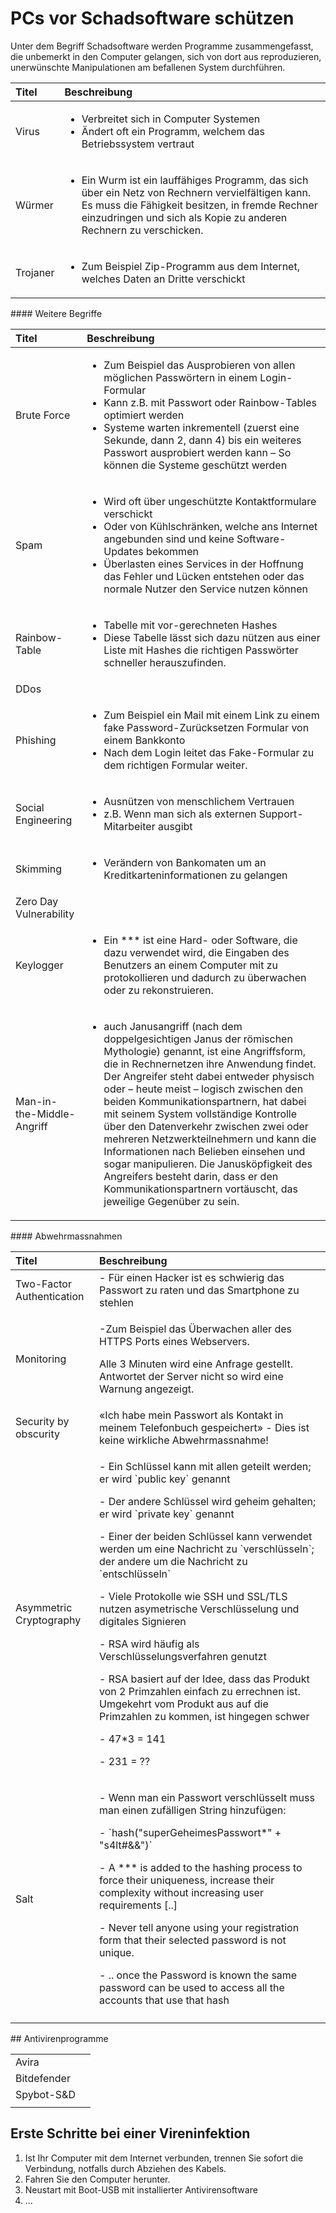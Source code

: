 # PCs vor Schadsoftware schützen

Unter dem Begriff Schadsoftware werden Programme zusammengefasst, die unbemerkt in den Computer gelangen, sich von dort aus reproduzieren, unerwünschte Manipulationen am befallenen System durchführen.

<table>
  <thead>
    <tr>
      <th style="text-align:left">Titel</th>
      <th style="text-align:left">Beschreibung</th>
    </tr>
  </thead>
  <tbody>
    <tr>
      <td style="text-align:left">Virus</td>
      <td style="text-align:left">
        <ul>
          <li>Verbreitet sich in Computer Systemen
            <br />
          </li>
          <li>&#xC4;ndert oft ein Programm, welchem das Betriebssystem vertraut
            <br />
          </li>
        </ul>
      </td>
    </tr>
    <tr>
      <td style="text-align:left">W&#xFC;rmer</td>
      <td style="text-align:left">
        <ul>
          <li>Ein Wurm ist ein lauff&#xE4;higes Programm, das sich &#xFC;ber ein Netz
            von Rechnern vervielf&#xE4;ltigen kann. Es muss die F&#xE4;higkeit besitzen,
            in fremde Rechner einzudringen und sich als Kopie zu anderen Rechnern zu
            verschicken.</li>
        </ul>
      </td>
    </tr>
    <tr>
      <td style="text-align:left">Trojaner</td>
      <td style="text-align:left">
        <ul>
          <li>Zum Beispiel Zip-Programm aus dem Internet, welches Daten an Dritte verschickt</li>
        </ul>
      </td>
    </tr>
  </tbody>
</table>#### Weitere Begriffe

<table>
  <thead>
    <tr>
      <th style="text-align:left">Titel</th>
      <th style="text-align:left">Beschreibung</th>
    </tr>
  </thead>
  <tbody>
    <tr>
      <td style="text-align:left">Brute Force</td>
      <td style="text-align:left">
        <ul>
          <li>Zum Beispiel das Ausprobieren von allen m&#xF6;glichen Passw&#xF6;rtern
            in einem Login-Formular
            <br />
          </li>
          <li>Kann z.B. mit Passwort oder Rainbow-Tables optimiert werden
            <br />
          </li>
          <li>Systeme warten inkrementell (zuerst eine Sekunde, dann 2, dann 4) bis
            ein weiteres Passwort ausprobiert werden kann &#x2013; So k&#xF6;nnen die
            Systeme gesch&#xFC;tzt werden
            <br />
          </li>
        </ul>
      </td>
    </tr>
    <tr>
      <td style="text-align:left">Spam</td>
      <td style="text-align:left">
        <ul>
          <li>Wird oft &#xFC;ber ungesch&#xFC;tzte Kontaktformulare verschickt
            <br />
          </li>
          <li>Oder von K&#xFC;hlschr&#xE4;nken, welche ans Internet angebunden sind
            und keine Software-Updates bekommen
            <br />
          </li>
          <li>&#xDC;berlasten eines Services in der Hoffnung das Fehler und L&#xFC;cken
            entstehen oder das normale Nutzer den Service nutzen k&#xF6;nnen
            <br />
          </li>
        </ul>
      </td>
    </tr>
    <tr>
      <td style="text-align:left">Rainbow-Table</td>
      <td style="text-align:left">
        <ul>
          <li>Tabelle mit vor-gerechneten Hashes
            <br />
          </li>
          <li>Diese Tabelle l&#xE4;sst sich dazu n&#xFC;tzen aus einer Liste mit Hashes
            die richtigen Passw&#xF6;rter schneller herauszufinden.
            <br />
          </li>
        </ul>
      </td>
    </tr>
    <tr>
      <td style="text-align:left">DDos</td>
      <td style="text-align:left"></td>
    </tr>
    <tr>
      <td style="text-align:left">Phishing</td>
      <td style="text-align:left">
        <ul>
          <li>Zum Beispiel ein Mail mit einem Link zu einem fake Password-Zur&#xFC;cksetzen
            Formular von einem Bankkonto
            <br />
          </li>
          <li>Nach dem Login leitet das Fake-Formular zu dem richtigen Formular weiter.
            <br
            />
          </li>
        </ul>
      </td>
    </tr>
    <tr>
      <td style="text-align:left">Social Engineering</td>
      <td style="text-align:left">
        <ul>
          <li>Ausn&#xFC;tzen von menschlichem Vertrauen
            <br />
          </li>
          <li>z.B. Wenn man sich als externen Support-Mitarbeiter ausgibt
            <br />
          </li>
        </ul>
      </td>
    </tr>
    <tr>
      <td style="text-align:left">Skimming</td>
      <td style="text-align:left">
        <ul>
          <li>Ver&#xE4;ndern von Bankomaten um an Kreditkarteninformationen zu gelangen</li>
        </ul>
      </td>
    </tr>
    <tr>
      <td style="text-align:left">Zero Day Vulnerability</td>
      <td style="text-align:left"></td>
    </tr>
    <tr>
      <td style="text-align:left">Keylogger</td>
      <td style="text-align:left">
        <ul>
          <li>Ein *** ist eine Hard- oder Software, die dazu verwendet wird, die Eingaben
            des Benutzers an einem Computer mit zu protokollieren und dadurch zu &#xFC;berwachen
            oder zu rekonstruieren.</li>
        </ul>
      </td>
    </tr>
    <tr>
      <td style="text-align:left">Man-in-the-Middle-Angriff</td>
      <td style="text-align:left">
        <ul>
          <li>auch Janusangriff (nach dem doppelgesichtigen Janus der r&#xF6;mischen
            Mythologie) genannt, ist eine Angriffsform, die in Rechnernetzen ihre Anwendung
            findet. Der Angreifer steht dabei entweder physisch oder &#x2013; heute
            meist &#x2013; logisch zwischen den beiden Kommunikationspartnern, hat
            dabei mit seinem System vollst&#xE4;ndige Kontrolle &#xFC;ber den Datenverkehr
            zwischen zwei oder mehreren Netzwerkteilnehmern und kann die Informationen
            nach Belieben einsehen und sogar manipulieren. Die Janusk&#xF6;pfigkeit
            des Angreifers besteht darin, dass er den Kommunikationspartnern vort&#xE4;uscht,
            das jeweilige Gegen&#xFC;ber zu sein.</li>
        </ul>
      </td>
    </tr>
  </tbody>
</table>#### Abwehrmassnahmen

<table>
  <thead>
    <tr>
      <th style="text-align:left">Titel</th>
      <th style="text-align:left">Beschreibung</th>
    </tr>
  </thead>
  <tbody>
    <tr>
      <td style="text-align:left">Two-Factor Authentication</td>
      <td style="text-align:left">- F&#xFC;r einen Hacker ist es schwierig das Passwort zu raten und das
        Smartphone zu stehlen</td>
    </tr>
    <tr>
      <td style="text-align:left">Monitoring</td>
      <td style="text-align:left">
        <p>-Zum Beispiel das &#xDC;berwachen aller des HTTPS Ports eines Webservers.
          <br
          />
        </p>
        <p>Alle 3 Minuten wird eine Anfrage gestellt. Antwortet der Server nicht
          so wird eine Warnung angezeigt.
          <br />
        </p>
        <p></p>
      </td>
    </tr>
    <tr>
      <td style="text-align:left">Security by obscurity</td>
      <td style="text-align:left">&#xAB;Ich habe mein Passwort als Kontakt in meinem Telefonbuch gespeichert&#xBB;
        - Dies ist keine wirkliche Abwehrmassnahme!</td>
    </tr>
    <tr>
      <td style="text-align:left">Asymmetric Cryptography</td>
      <td style="text-align:left">
        <p>- Ein Schl&#xFC;ssel kann mit allen geteilt werden; er wird `public key`
          genannt
          <br />
        </p>
        <p>- Der andere Schl&#xFC;ssel wird geheim gehalten; er wird `private key`
          genannt
          <br />
        </p>
        <p>- Einer der beiden Schl&#xFC;ssel kann verwendet werden um eine Nachricht
          zu `verschl&#xFC;sseln`; der andere um die Nachricht zu `entschl&#xFC;sseln`
          <br
          />
        </p>
        <p>- Viele Protokolle wie SSH und SSL/TLS nutzen asymetrische Verschl&#xFC;sselung
          und digitales Signieren
          <br />
        </p>
        <p>- RSA wird h&#xE4;ufig als Verschl&#xFC;sselungsverfahren genutzt
          <br />
        </p>
        <p>- RSA basiert auf der Idee, dass das Produkt von 2 Primzahlen einfach
          zu errechnen ist. Umgekehrt vom Produkt aus auf die Primzahlen zu kommen,
          ist hingegen schwer
          <br />
        </p>
        <p>- 47*3 = 141
          <br />
        </p>
        <p>- 231 = ??
          <br />
        </p>
      </td>
    </tr>
    <tr>
      <td style="text-align:left">Salt</td>
      <td style="text-align:left">
        <p>- Wenn man ein Passwort verschl&#xFC;sselt muss man einen zuf&#xE4;lligen
          String hinzuf&#xFC;gen:
          <br />
        </p>
        <p>- `hash(&quot;superGeheimesPasswort*&quot; + &quot;s4lt#&amp;&amp;&quot;)`
          <br
          />
        </p>
        <p>- A *** is added to the hashing process to force their uniqueness, increase
          their complexity without increasing user requirements [..]
          <br />
        </p>
        <p>- Never tell anyone using your registration form that their selected password
          is not unique.
          <br />
        </p>
        <p>- .. once the Password is known the same password can be used to access
          all the accounts that use that hash
          <br />
        </p>
      </td>
    </tr>
    <tr>
      <td style="text-align:left"></td>
      <td style="text-align:left"></td>
    </tr>
  </tbody>
</table>## Antivirenprogramme

|  |  |
| :--- | :--- |
| Avira |  |
| Bitdefender |  |
| Spybot-S&D |  |
|  |  |

## Erste Schritte bei einer Vireninfektion

1. Ist Ihr Computer mit dem Internet verbunden, trennen Sie sofort die Verbindung, notfalls durch Abziehen des Kabels.
2. Fahren Sie den Computer herunter.
3. Neustart mit Boot-USB mit installierter Antivirensoftware
4. ...

